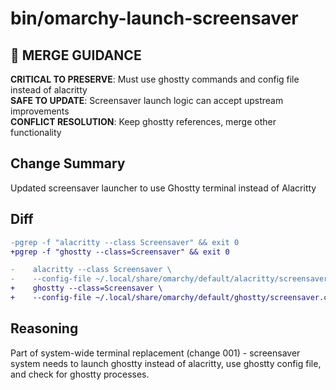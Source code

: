 # bin/omarchy-launch-screensaver

## 🚨 MERGE GUIDANCE
**CRITICAL TO PRESERVE**: Must use ghostty commands and config file instead of alacritty  
**SAFE TO UPDATE**: Screensaver launch logic can accept upstream improvements  
**CONFLICT RESOLUTION**: Keep ghostty references, merge other functionality

## Change Summary
Updated screensaver launcher to use Ghostty terminal instead of Alacritty

## Diff
```diff
-pgrep -f "alacritty --class Screensaver" && exit 0
+pgrep -f "ghostty --class=Screensaver" && exit 0

-    alacritty --class Screensaver \
-    --config-file ~/.local/share/omarchy/default/alacritty/screensaver.toml \
+    ghostty --class=Screensaver \
+    --config-file ~/.local/share/omarchy/default/ghostty/screensaver.config \
```

## Reasoning
Part of system-wide terminal replacement (change 001) - screensaver system needs to launch ghostty instead of alacritty, use ghostty config file, and check for ghostty processes.